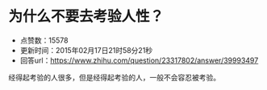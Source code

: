 # 为什么不要去考验人性？
- 点赞数：15578
- 更新时间：2015年02月17日21时58分21秒
- 回答url：https://www.zhihu.com/question/23317802/answer/39993497
<body>
 <p data-pid="iaz394Sb">经得起考验的人很多，但是经得起考验的人，一般不会容忍被考验。</p>
</body>